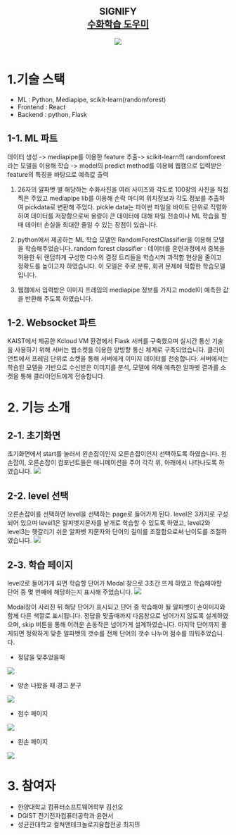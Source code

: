 <h2 align="center">
  SIGNIFY<br/>
  <a href="https://soumyajit.vercel.app/" target="_blank">수화학습 도우미</a>
</h2>
<div align="center">
  <img src="https://github.com/jiminijr/Madcamp_4th_week_FE/assets/154505487/2ca1b1a7-d510-4509-8874-e695d5ad12a6">
</div>

<br/>


# 1.기술 스택
- ML : Python, Mediapipe, scikit-learn(randomforest)
- Frontend : React
- Backend : python, Flask


## 1-1. ML 파트
데이터 생성 -> mediapipe를 이용한 feature 추출-> scikit-learn의 randomforest라는 모델을 이용해 학습 ->  model의 predict method를 이용해 웹캠으로 입력받은 feature의 특징을 바탕으로 예측값 출력

1. 26자의 알파벳 별 해당하는 수화사진을 여러 사이즈와 각도로 100장의 사진을 직접 찍은 주었고 mediapipe lib를 이용해 손락 마디의 위치정보과 각도 정보를 추출하여 pickdata로 변환해 주었다. pickle data는 파이썬 파일을 바이트 단위로 직렬화 하여 데이터를 저장함으로써 용량이 큰 데이터에 대해 파일 전송이나 ML 학습을 할 때 데이터 손실을 최대한 줄일 수 있는 장점이 있습니다.

2. python에서 제공하는 ML 학습 모델인 RandomForestClassifier을 이용해 모델을 학습해주었습니다.
random forest classifier : 데이터를 훈련과정에서 중복을 허용한 뒤 랜덤하게 구성한 다수의 결정 트리들을 학습시켜 과적합 현상을 줄이고 정확도를 높이고자 하였습니다. 이 모델은 주로 분류, 회귀 문제에 적합한 학습모델입니다.
3. 웹캠에서 입력받은 이미지 프레임의 mediapipe 정보를 가지고 model이 예측한 값을 반환해 주도록 하였습니다. 


## 1-2. Websocket 파트
KAIST에서 제공한 Kcloud VM 환경에서 Flask 서버를 구축했으며 실시간 통신 기술을 사용하기 위해 서버는 웹소켓을 이용한 양방향 통신 체계로 구축되었습니다. 클라이언트에서 프레임 단위로 소켓을 통해 서버에게 이미지 데이터를 전송합니다. 서버에서는 학습된 모델을 기반으로 수신받은 이미지를 분석, 모델에 의해 예측한 알파벳 결과를 소켓을 통해 클라이언트에게 전송합니다.

# 2. 기능 소개
## 2-1. 초기화면
초기화면에서 start를 눌러서 왼손잡이인지 오른손잡이인지 선택하도록 하였습니다. 왼손잡이, 오른손잡이 컴포넌트들은 애니메이션을 주어 각각 위, 아래에서 나타나도록 하였습니다.
<img src="https://github.com/jiminijr/Madcamp_4th_week_FE/assets/154505487/d03be526-3924-48a6-b9bd-86e3a4458ebd">

## 2-2. level 선택
오른손잡이를 선택하면 level을 선택하는 page로 들어가게 된다. level은 3가지로 구성되어 있으며 level1은 알파벳지문자를 낱개로 학습할 수 있도록 하였고, level2와 level3는 헷갈리기 쉬운 알파벳 지문자와 단어의 길이를 조절함으로써 난이도를 조절하였습니다.
<img src="https://github.com/jiminijr/Madcamp_4th_week_FE/assets/154505487/4c74c64d-0e5a-4daf-814e-2c1f2b38724e">

## 2-3. 학습 페이지
level2로 들어가게 되면 학습할 단어가 Modal 창으로 3초간 뜨게 하였고 학습해야할 단어 중 몇 번째에 해당하는지 표시해 주었습니다. 
<img src="https://github.com/jiminijr/Madcamp_4th_week_FE/assets/154505487/4654d79d-94ba-45a1-a437-e3941e10b8d2">

Modal창이 사리진 뒤 해당 단어가 표시되고 단어 중 학습해야 될 알파벳이 손이미지와 함께 다른 색깔로 표시됩니다. 정답을 맞출때까지 다음창으로 넘어가지 않도록 설계하였으며, skip 버튼을 통해 어려운 손동작은 넘어가게 설계하였습니다. 마지막 단어까지 풀게되면 정확하게 맞춘 알파벳의 갯수를 전체 단어의 갯수 나누어 점수를 띄워주었습니다.

- 정답을 맞추었을때
<img src="https://github.com/jiminijr/Madcamp_4th_week_FE/assets/154505487/dd396eff-5b89-41d9-b94a-2d33a3fe5779">

- 양손 나왔을 때 경고 문구
<img src="https://github.com/jiminijr/Madcamp_4th_week_FE/assets/154505487/ba421d09-efbb-4ad9-a0c7-fff702eb1151">

- 점수 페이지
<img src="https://github.com/jiminijr/Madcamp_4th_week_FE/assets/154505487/e0ae553f-8daa-4f72-b6ba-91e2001f6994">

- 왼손 페이지
<img src="https://github.com/jiminijr/Madcamp_4th_week_FE/assets/154505487/0b378119-0ae2-42f9-808e-8533f31f5331">


# 3. 참여자
- 한양대학교 컴퓨터소프트웨어학부 김선오
- DGIST 전기전자컴퓨터공학과 윤현서
- 성균관대학교 컬쳐앤테크놀로지융합전공 최지민
